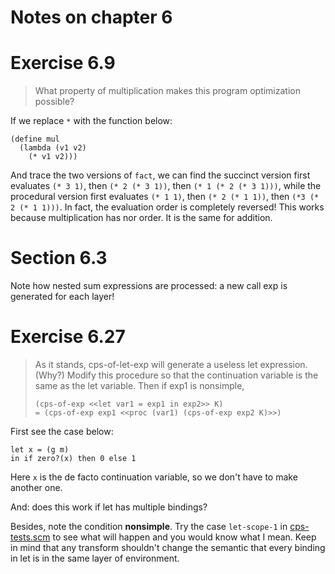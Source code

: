 Notes on chapter 6
==================

# Exercise 6.9
> What property of multiplication makes this program optimization
> possible?

If we replace `*` with the function below:

``` racket
(define mul
  (lambda (v1 v2)
    (* v1 v2)))
```

And trace the two versions of `fact`, we can find the succinct version first
evaluates `(* 3 1)`, then `(* 2 (* 3 1))`, then `(* 1 (* 2 (* 3 1)))`, while the
procedural version first evaluates `(* 1 1)`, then `(* 2 (* 1 1))`, then `(*3 (*
2 (* 1 1)))`. In fact, the evaluation order is completely reversed! This works because
multiplication has nor order. It is the same for addition.

# Section 6.3

Note how nested sum expressions are processed: a new call exp is generated for
each layer!

# Exercise 6.27

> As it stands, cps-of-let-exp will generate a useless let expression. (Why?)
> Modify this procedure so that the continuation variable is the same as the let
> variable. Then if exp1 is nonsimple,
>
> ``` racket
> (cps-of-exp <<let var1 = exp1 in exp2>> K)
> = (cps-of-exp exp1 <<proc (var1) (cps-of-exp exp2 K)>>)
> ```

First see the case below:

``` racket
let x = (g m)
in if zero?(x) then 0 else 1
```

Here `x` is the de facto continuation variable, so we don't have to make another
one.

And: does this work if let has multiple bindings?

Besides, note the condition **nonsimple**. Try the case `let-scope-1` in
[cps-tests.scm](cps-tests.scm) to see what will happen and you would know what I
mean. Keep in mind that any transform shouldn't change the semantic that every
binding in let is in the same layer of environment.
